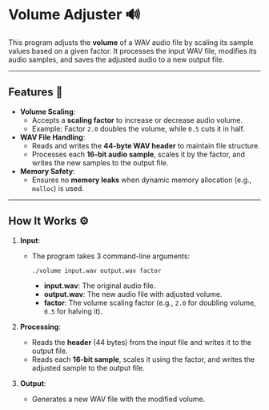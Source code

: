 # Volume Adjuster 🔊  

This program adjusts the **volume** of a WAV audio file by scaling its sample values based on a given factor. It processes the input WAV file, modifies its audio samples, and saves the adjusted audio to a new output file.  

---

## Features 🚀  
- **Volume Scaling**:  
   - Accepts a **scaling factor** to increase or decrease audio volume.  
   - Example: Factor `2.0` doubles the volume, while `0.5` cuts it in half.  
- **WAV File Handling**:  
   - Reads and writes the **44-byte WAV header** to maintain file structure.  
   - Processes each **16-bit audio sample**, scales it by the factor, and writes the new samples to the output file.  
- **Memory Safety**:  
   - Ensures no **memory leaks** when dynamic memory allocation (e.g., `malloc`) is used.  

---

## How It Works ⚙️  
1. **Input**:  
   - The program takes 3 command-line arguments:  
     ```
     ./volume input.wav output.wav factor  
     ```  
     - **input.wav**: The original audio file.  
     - **output.wav**: The new audio file with adjusted volume.  
     - **factor**: The volume scaling factor (e.g., `2.0` for doubling volume, `0.5` for halving it).  

2. **Processing**:  
   - Reads the **header** (44 bytes) from the input file and writes it to the output file.  
   - Reads each **16-bit sample**, scales it using the factor, and writes the adjusted sample to the output file.  

3. **Output**:  
   - Generates a new WAV file with the modified volume. 
